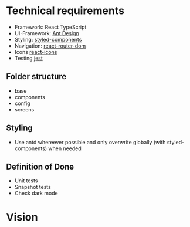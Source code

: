 # Technical requirements

- Framework: React TypeScript
- UI-Framework: [Ant Design](https://ant.design/components/overview/)
- Styling: [styled-components](https://styled-components.com/docs)
- Navigation: [react-router-dom](https://reactrouter.com/docs/en/v6/getting-started/overview)
- Icons [react-icons](https://react-icons.github.io/react-icons)
- Testing [jest](https://jestjs.io/docs/)

## Folder structure

- base
- components
- config
- screens

## Styling

- Use antd whereever possible and only overwrite globally (with styled-components) when needed

## Definition of Done

- Unit tests
- Snapshot tests
- Check dark mode

# Vision
